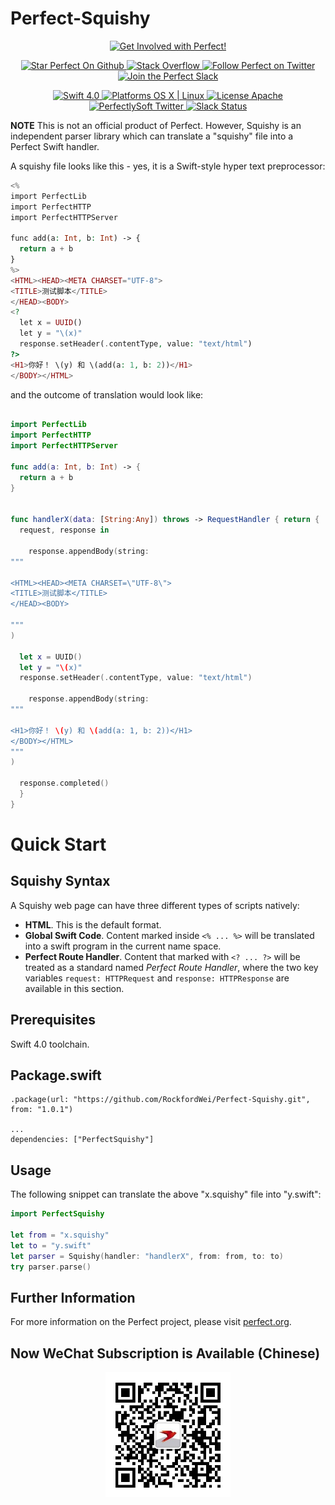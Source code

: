 # Perfect-Squishy

<p align="center">
    <a href="http://perfect.org/get-involved.html" target="_blank">
        <img src="http://perfect.org/assets/github/perfect_github_2_0_0.jpg" alt="Get Involved with Perfect!" width="854" />
    </a>
</p>

<p align="center">
    <a href="https://github.com/PerfectlySoft/Perfect" target="_blank">
        <img src="http://www.perfect.org/github/Perfect_GH_button_1_Star.jpg" alt="Star Perfect On Github" />
    </a>  
    <a href="http://stackoverflow.com/questions/tagged/perfect" target="_blank">
        <img src="http://www.perfect.org/github/perfect_gh_button_2_SO.jpg" alt="Stack Overflow" />
    </a>  
    <a href="https://twitter.com/perfectlysoft" target="_blank">
        <img src="http://www.perfect.org/github/Perfect_GH_button_3_twit.jpg" alt="Follow Perfect on Twitter" />
    </a>  
    <a href="http://perfect.ly" target="_blank">
        <img src="http://www.perfect.org/github/Perfect_GH_button_4_slack.jpg" alt="Join the Perfect Slack" />
    </a>
</p>

<p align="center">
    <a href="https://developer.apple.com/swift/" target="_blank">
        <img src="https://img.shields.io/badge/Swift-4.0-orange.svg?style=flat" alt="Swift 4.0">
    </a>
    <a href="https://developer.apple.com/swift/" target="_blank">
        <img src="https://img.shields.io/badge/Platforms-OS%20X%20%7C%20Linux%20-lightgray.svg?style=flat" alt="Platforms OS X | Linux">
    </a>
    <a href="http://perfect.org/licensing.html" target="_blank">
        <img src="https://img.shields.io/badge/License-Apache-lightgrey.svg?style=flat" alt="License Apache">
    </a>
    <a href="http://twitter.com/PerfectlySoft" target="_blank">
        <img src="https://img.shields.io/badge/Twitter-@PerfectlySoft-blue.svg?style=flat" alt="PerfectlySoft Twitter">
    </a>
    <a href="http://perfect.ly" target="_blank">
        <img src="http://perfect.ly/badge.svg" alt="Slack Status">
    </a>
</p>

**NOTE** This is not an official product of Perfect. However, Squishy is an independent parser library which can translate a "squishy" file into a Perfect Swift handler.

A squishy file looks like this - yes, it is a Swift-style hyper text preprocessor:

``` php
<%
import PerfectLib
import PerfectHTTP
import PerfectHTTPServer

func add(a: Int, b: Int) -> {
  return a + b
}
%>
<HTML><HEAD><META CHARSET="UTF-8">
<TITLE>测试脚本</TITLE>
</HEAD><BODY>
<?
  let x = UUID()
  let y = "\(x)"
  response.setHeader(.contentType, value: "text/html")
?>
<H1>你好！ \(y) 和 \(add(a: 1, b: 2))</H1>
</BODY></HTML>
```

and the outcome of translation would look like:

``` swift

import PerfectLib
import PerfectHTTP
import PerfectHTTPServer

func add(a: Int, b: Int) -> {
  return a + b
}


func handlerX(data: [String:Any]) throws -> RequestHandler { return {
  request, response in
  
	response.appendBody(string: 
"""

<HTML><HEAD><META CHARSET=\"UTF-8\">
<TITLE>测试脚本</TITLE>
</HEAD><BODY>

"""
)

  let x = UUID()
  let y = "\(x)"
  response.setHeader(.contentType, value: "text/html")

	response.appendBody(string: 
"""

<H1>你好！ \(y) 和 \(add(a: 1, b: 2))</H1>
</BODY></HTML>
"""
)

  response.completed()
  }
}
```

# Quick Start

## Squishy Syntax

A Squishy web page can have three different types of scripts natively:

- **HTML**. This is the default format.
- **Global Swift Code**. Content marked inside `<% ... %>` will be translated into a swift program in the current name space.
- **Perfect Route Handler**. Content that marked with `<? ... ?>` will be treated as a standard named *Perfect Route Handler*, where the two key variables `request: HTTPRequest` and `response: HTTPResponse` are available in this section.

## Prerequisites

Swift 4.0 toolchain.

## Package.swift

```
.package(url: "https://github.com/RockfordWei/Perfect-Squishy.git", 
from: "1.0.1")

...
dependencies: ["PerfectSquishy"]
```

## Usage

The following snippet can translate the above "x.squishy" file into "y.swift":

``` swift
import PerfectSquishy

let from = "x.squishy"
let to = "y.swift"
let parser = Squishy(handler: "handlerX", from: from, to: to)
try parser.parse()
```

## Further Information
For more information on the Perfect project, please visit [perfect.org](http://perfect.org).


## Now WeChat Subscription is Available (Chinese)
<p align=center><img src="https://raw.githubusercontent.com/PerfectExamples/Perfect-Cloudinary-ImageUploader-Demo/master/qr.png"></p>
